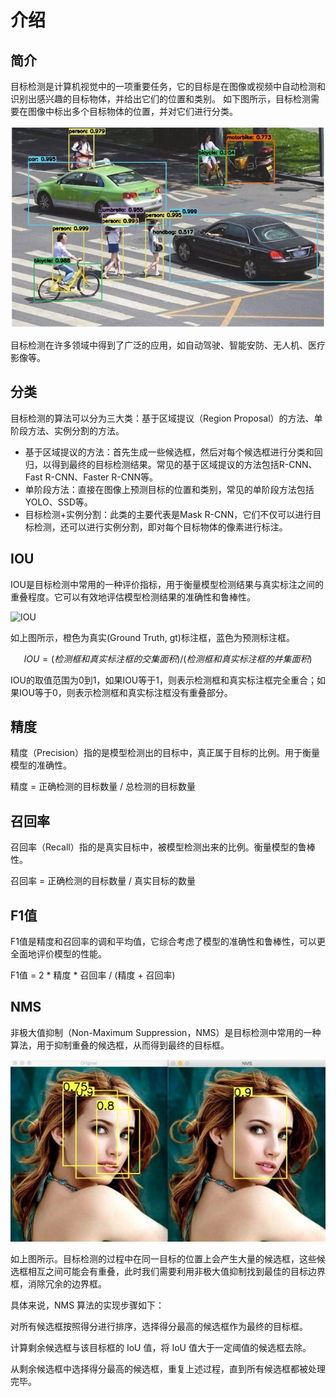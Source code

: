 # 介绍

## 简介
<def>目标检测</def>是计算机视觉中的一项重要任务，它的目标是在图像或视频中自动检测和识别出感兴趣的目标物体，并给出它们的位置和类别。
如下图所示，目标检测需要在图像中标出多个目标物体的位置，并对它们进行分类。

![](../img/05/01/detec.png)

目标检测在许多领域中得到了广泛的应用，如自动驾驶、智能安防、无人机、医疗影像等。

## 分类
目标检测的算法可以分为三大类：基于<def>区域提议（Region Proposal）</def>的方法、单阶段方法、实例分割的方法。

- 基于区域提议的方法：首先生成一些候选框，然后对每个候选框进行分类和回归，以得到最终的目标检测结果。常见的基于区域提议的方法包括R-CNN、Fast R-CNN、Faster R-CNN等。
- 单阶段方法：直接在图像上预测目标的位置和类别，常见的单阶段方法包括YOLO、SSD等。
- 目标检测+实例分割：此类的主要代表是Mask R-CNN，它们不仅可以进行目标检测，还可以进行实例分割，即对每个目标物体的像素进行标注。

## IOU
IOU是目标检测中常用的一种评价指标，用于衡量模型检测结果与真实标注之间的重叠程度。它可以有效地评估模型检测结果的准确性和鲁棒性。

[//]: # (![]&#40;../img/05/01/iou2.jpg&#41;)
<img alt="IOU" src="../../img/05/01/iou2.jpg" class="img-center" width="50%" />


如上图所示，橙色为真实(Ground Truth, gt)标注框，蓝色为预测标注框。

$$ IOU = (检测框和真实标注框的交集面积) / (检测框和真实标注框的并集面积) $$ 

IOU的取值范围为0到1，如果IOU等于1，则表示检测框和真实标注框完全重合；如果IOU等于0，则表示检测框和真实标注框没有重叠部分。

## 精度

<def>精度（Precision）</def>指的是模型检测出的目标中，真正属于目标的比例。用于衡量模型的准确性。

精度 = 正确检测的目标数量 / 总检测的目标数量


## 召回率

<def>召回率（Recall）</def>指的是真实目标中，被模型检测出来的比例。衡量模型的鲁棒性。

召回率 = 正确检测的目标数量 / 真实目标的数量

## F1值

<def>F1值</def>是精度和召回率的调和平均值，它综合考虑了模型的准确性和鲁棒性，可以更全面地评价模型的性能。

F1值 = 2 * 精度 * 召回率 / (精度 + 召回率)

## NMS

<def>非极大值抑制（Non-Maximum Suppression，NMS）</def>是目标检测中常用的一种算法，用于抑制重叠的候选框，从而得到最终的目标框。

![](../img/05/01/nms.jpg)

如上图所示。目标检测的过程中在同一目标的位置上会产生大量的候选框，这些候选框相互之间可能会有重叠，此时我们需要利用非极大值抑制找到最佳的目标边界框，消除冗余的边界框。

具体来说，NMS 算法的实现步骤如下：

对所有候选框按照得分进行排序，选择得分最高的候选框作为最终的目标框。

计算剩余候选框与该目标框的 IoU 值，将 IoU 值大于一定阈值的候选框去除。

从剩余候选框中选择得分最高的候选框，重复上述过程，直到所有候选框都被处理完毕。




